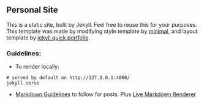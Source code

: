 ## Personal Site 
This is a static site, bulit by Jekyll. Feel free to reuse this for your purposes. This template was made by modifying style template by [minimal](https://pages-themes.github.io/minimal/), and layout template by [jekyll quick portfolio](https://github.com/evanca/quick-portfolio). 

### Guidelines:
* To render locally:
``` 
# served by default on http://127.0.0.1:4000/
jekyll serve
``` 

* [Markdown Guidelines](https://github.com/adam-p/markdown-here/wiki/Markdown-Cheatsheet#tables) to follow for posts. Plus [Live Markdown Renderer](https://markdownlivepreview.com)



